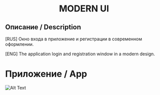 # <Center>MODERN UI</Center>
<h2> Описание / Description </h2>
[RUS] Окно входа в приложение и регистрации в современном оформлении.

[ENG] The application login and registration window in a modern design.

# Приложение / App
<!--Gif-->
![Alt Text](https://imgur.com/56wHS36.png)
